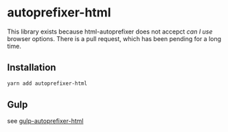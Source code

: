 # autoprefixer-html
This library exists because html-autoprefixer does not accepct *can I use* browser options. There is a pull request, which has been pending for a long time.

## Installation
```sh
yarn add autoprefixer-html
```

## Gulp
see [gulp-autoprefixer-html](https://github.com/namelos/gulp-autoprefixer-html)
